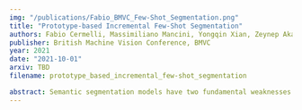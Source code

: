 ```yaml
---
img: "/publications/Fabio_BMVC_Few-Shot_Segmentation.png"
title: "Prototype-based Incremental Few-Shot Segmentation"
authors: Fabio Cermelli, Massimiliano Mancini, Yongqin Xian, Zeynep Akata, Barbara Caputo
publisher: British Machine Vision Conference, BMVC
year: 2021
date: "2021-10-01"
arxiv: TBD
filename: prototype_based_incremental_few-shot_segmentation

abstract: Semantic segmentation models have two fundamental weaknesses: i) they require large training sets with costly pixel-level annotations, and ii) they have a static output space, constrained to the classes of the training set. Toward addressing both problems, we introduce a new task, Incremental Few-Shot Segmentation (iFSS). The goal of iFSS is to extend a pretrained segmentation model with new classes from few annotated images and without access to old training data. To overcome the limitations of existing models in iFSS, we propose Prototype-based Incremental Few-Shot Segmentation (PIFS) that couples prototype learning and knowledge distillation. PIFS exploits prototypes to initialize the classifiers of new classes, fine-tuning the network to refine its features representation. We design a prototype-based distillation loss on the scores of both old and new class prototypes to avoid overfitting and forgetting, and batch-renormalization to cope with non-i.i.d. few-shot data. We create an extensive benchmark for iFSS showing that PIFS outperforms several few-shot and incremental learning methods in all scenarios.
---
```

